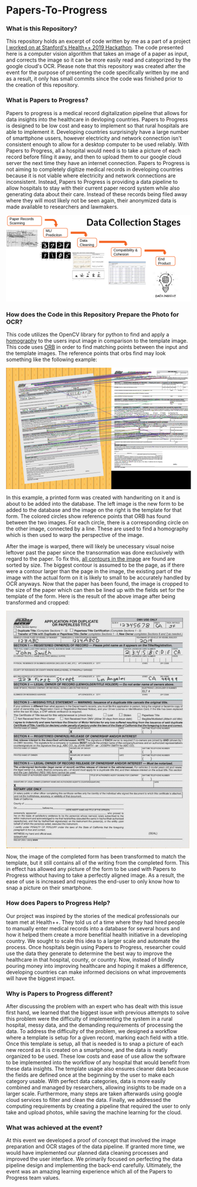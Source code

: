 # Papers-To-Progress

### What is this Repository?
This repository holds an excerpt of code written by me as a part of a project [I worked on at Stanford's Health++ 2019 Hackathon](https://healthplusplus19.devpost.com/?ref_content=default&ref_feature=challenge&ref_medium=discover).
The code presented here is a computer vision algorithm that takes an image of a paper as input, and corrects the image so it can
be more easily read and categorized by the google cloud's OCR. Please note that this repository was created after the event
for the purpose of presenting the code specifically written by me and as a result, it only has small commits since the code
was finished prior to the creation of this repository.

### What is Papers to Progress?
Papers to progress is a medical record digitalization pipeline that allows for data insights into the healthcare in devloping
countries. Papers to Progress is designed to be low cost and easy to implement so that rural hospitals are able to implement it.
Developing countries surprisingly have a large number of smarttphone ussers, however electricity and network connection isn't 
consistent enough to allow for a desktop computer to be used reliably. With Papers to Progress, all a hospital would need is to
take a picture of each record before filing it away, and then to upload them to our google cloud server the next time they have
an internet connection. Papers to Progress is not aiming to completely digitize medical records in developing countries because it
is not viable where electricity and network connections are inconsistent. Instead, Papers to Progress is providing a data pipeline
to allow hospitals to stay with their current paper record system while also generating data about their care. Instead of these
records being filed away where they will most likely not be seen again, their anonymized data is made available to researchers
and lawmakers. 

![image of data pipeline](https://github.com/JFlaherty347/Papers-To-Progress/blob/master/Images/DataCollectionStages.png)

### How does the Code in this Repository Prepare the Photo for OCR?
This code utilizes the OpenCV library for python to find and apply a [homography](https://en.wikipedia.org/wiki/Homography_(computer_vision)) to the users input image in
comparison to the template image. This code uses [ORB](https://docs.opencv.org/3.0-beta/doc/py_tutorials/py_feature2d/py_orb/py_orb.html) in order to find matching points between the input and the template 
images. The reference points that orbs find may look something like the following example:

<img src="https://github.com/JFlaherty347/Papers-To-Progress/blob/master/Output/Matches.jpg" alt="Reference point image" width="1000" align="middle">

In this example, a printed form was created with handwriting on it and is about to be added into the database. The left image  is the new form to be added to the database and the image on the right is the template for that form. The colored circles show
reference points that ORB has found between the two images. For each circle, there is a corresponding circle on the other image,
connected by a line. These are used to find a homography which is then used to warp the perspective of the image.

After the image is warped, there will likely be unecessary visual noise leftover past the paper since the transormation was
done exclusively with regard to the paper. To fix this, [all contours in the image](https://docs.opencv.org/master/d4/d73/tutorial_py_contours_begin.html) are found are sorted by size.
The biggest contour is assumed to be the page, as if there were a contour larger than the page in the image, the existing part of
the image with the actual form on it is likely to small to be accurately handled by OCR anyways. Now that the paper has been
found, the image is cropped to the size of the paper which can then be lined up with the fields set for the template of the form.
Here is the result of the above image after being transformed and cropped:

<img src="https://github.com/JFlaherty347/Papers-To-Progress/blob/master/Output/Aligned.jpg" alt="Result image" width="500" align="middle">

Now, the image of the completed form has been transformed to match the template, but it still contains all of the writing from
the completed form. This in effect has allowed any picture of the form to be used with Papers to Progress without having to 
take a perfectly aligned image. As a result, the ease of use is increased and requires the end-user to only know how to snap
a picture on their smartphone.

### How does Papers to Progress Help?
Our project was inspired by the stories of the medical professionals our team met at Health++. They told us of a time where they
had hired people to manually enter medical records into a database for several hours and how it helped them create a more
benefitial health initiative in a developing country. We sought to scale this idea to a larger scale and automate the process.
Once hospitals begin using Papers to Progress, researcher could use the data they generate to determine the best way to improve
the healthcare in that hospital, county, or country. Now, instead of blindly pouring money into improving healthcare and hoping
it makes a difference, developing countries can make informed decisions on what improvements will have the biggest impact.

### Why is Papers to Progress different?
After discussing the problem with an expert who has dealt with this issue first hand, we learned that the biggest issue with
previous attempts to solve this problem were the difficulty of implementing the system in a rural hospital, messy data, and
the demanding requirements of processing the data. To address the difficulty of the problem, we designed a workflow where a
template is setup for a given record, marking each field with a title. Once this template is setup, all that is needed is to snap
a picture of each new record as it is created on a smartphone, and the data is neatly organized to be used. These low costs and
ease of use allow the software to be implemented into the workflow of any hospital that would benefit from these data insights.
The template usage also ensures cleaner data because the fields are defined once at the beginning by the user to make each
category usable. With perfect data categories, data is more easily combined and managed by researchers, allowing insights to be 
made on a larger scale. Furthermore, many steps are taken afterwards using google cloud services to filter and clean the data.
Finally, we addressed the computing requirements by creating a pipeline that required the user to only take and upload photos,
while saving the machine learning for the cloud.

### What was achieved at the event?
At this event we developed a proof of concept that involved the image preparation and OCR stages of the data pipeline. If granted
more time, we would have implemented our planned data cleaning processes and improved the user interface. We primarily focused
on perfecting the data pipeline design and implementing the back-end carefully. Ultimately, the event was an amazing learning
experience which all of the Papers to Progress team values.
